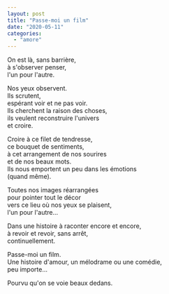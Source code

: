 ```yaml
---
layout: post
title: "Passe-moi un film"
date: "2020-05-11"
categories:
  - "amore"
---
```


On est là, sans barrière,  
à s'observer penser,  
l'un pour l'autre.  

Nos yeux observent.  
Ils scrutent,  
espérant voir et ne pas voir.  
Ils cherchent la raison des choses,  
ils veulent reconstruire l'univers  
et croire.  

Croire à ce filet de tendresse,  
ce bouquet de sentiments,  
à cet arrangement de nos sourires  
et de nos beaux mots.  
Ils nous emportent un peu dans les émotions  
(quand même).  

Toutes nos images réarrangées  
pour pointer tout le décor  
vers ce lieu où nos yeux se plaisent,  
l'un pour l'autre…  

Dans une histoire à raconter encore et encore,  
à revoir et revoir, sans arrêt,  
continuellement.  

Passe-moi un film.  
Une histoire d'amour, un mélodrame ou une comédie,  
peu importe…  

Pourvu qu'on se voie beaux dedans.  
